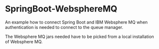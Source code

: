 # SpringBoot-WebsphereMQ
An example how to connect Spring Boot and IBM Websphere MQ when authentication is needed to connect to the queue manager.

The Websphere MQ jars needed have to be picked from a local installation of Websphere MQ.
